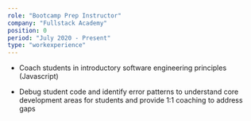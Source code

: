 ```yaml
---
role: "Bootcamp Prep Instructor"
company: "Fullstack Academy"
position: 0
period: "July 2020 - Present"
type: "workexperience"
---
```


- Coach students in introductory software engineering principles (Javascript)

- Debug student code and identify error patterns to understand core development areas for students and provide 1:1 coaching to address gaps